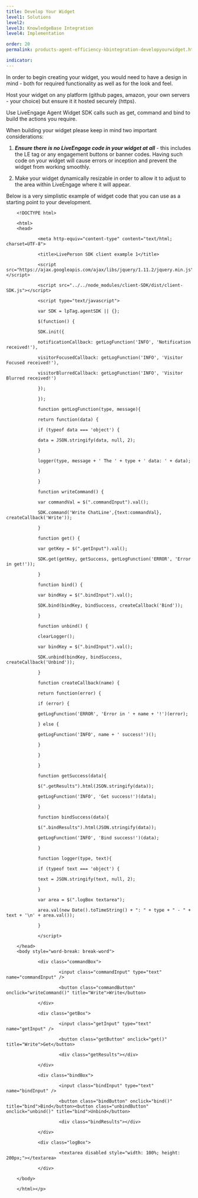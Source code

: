 ```yaml
---
title: Develop Your Widget
level1: Solutions
level2: 
level3: KnowledgeBase Integration
level4: Implementation

order: 20
permalink: products-agent-efficiency-kbintegration-developyourwidget.html

indicator:
---
```


In order to begin creating your widget, you would need to have a design in mind - both for required functionality as well as for the look and feel.

Host your widget on any platform (github pages, amazon, your own servers - your choice) but ensure it it hosted securely (https).

Use LiveEngage Agent Widget SDK calls such as get, command and bind to build the actions you require. 

When building your widget please keep in mind two important considerations:

1. _**Ensure there is no LiveEngage code in your widget at all**_ - this includes the LE tag or any engagement buttons or banner codes.  Having such code on your widget will cause errors or inception and prevent the widget from working smoothly. 

2. Make your widget dynamically resizable in order to allow it to adjust to the area within LiveEngage where it will appear. 

Below is a very simplistic example of widget code that you can use as a starting point to your development. 

        <!DOCTYPE html>

        <html>
        <head>

                <meta http-equiv="content-type" content="text/html; charset=UTF-8"> 

                <title>LivePerson SDK client example 1</title>

                <script src="https://ajax.googleapis.com/ajax/libs/jquery/1.11.2/jquery.min.js"></script>

                <script src="../../node_modules/client-SDK/dist/client-SDK.js"></script>

                <script type="text/javascript">

                var SDK = lpTag.agentSDK || {};

                $(function() {

                SDK.init({

                notificationCallback: getLogFunction('INFO', 'Notification received!'),

                visitorFocusedCallback: getLogFunction('INFO', 'Visitor Focused received!'),

                visitorBlurredCallback: getLogFunction('INFO', 'Visitor Blurred received!')

                });

                });
                  
                function getLogFunction(type, message){
                  
                return function(data) {
                  
                if (typeof data === 'object') {
                  
                data = JSON.stringify(data, null, 2);
                  
                }
                  
                logger(type, message + ' The ' + type + ' data: ' + data);
                  
                }
                  
                }
                  
                function writeCommand() {
                  
                var commandVal = $(".commandInput").val();
                  
                SDK.command('Write ChatLine',{text:commandVal}, createCallback('Write'));
                  
                }
                  
                function get() {
                  
                var getKey = $(".getInput").val();
                  
                SDK.get(getKey, getSuccess, getLogFunction('ERROR', 'Error in get!'));
                  
                }
                  
                function bind() {

                var bindKey = $(".bindInput").val();
                  
                SDK.bind(bindKey, bindSuccess, createCallback('Bind'));
                  
                }

                function unbind() {

                clearLogger();

                var bindKey = $(".bindInput").val();
                  
                SDK.unbind(bindKey, bindSuccess, createCallback('Unbind'));
                  
                }
                  
                function createCallback(name) {
                  
                return function(error) {
                  
                if (error) {
                  
                getLogFunction('ERROR', 'Error in ' + name + '!')(error);
                  
                } else {
                  
                getLogFunction('INFO', name + ' success!')();

                }  
                  
                } 

                }
                  
                function getSuccess(data){
                  
                $(".getResults").html(JSON.stringify(data));
                  
                getLogFunction('INFO', 'Get success!')(data);
                  
                }
                  
                function bindSuccess(data){
                  
                $(".bindResults").html(JSON.stringify(data)); 

                getLogFunction('INFO', 'Bind success!')(data); 

                }
                  
                function logger(type, text){
                  
                if (typeof text === 'object') {
                  
                text = JSON.stringify(text, null, 2);
                  
                }
                  
                var area = $(".logBox textarea");  

                area.val(new Date().toTimeString() + ": " + type + " - " + text + '\n' + area.val());  

                }

                </script>
          
        </head> 
        <body style="word-break: break-word">
          
                <div class="commandBox">
                  
                        <input class="commandInput" type="text" name="commandInput" />

                        <button class="commandButton" onclick="writeCommand()" title="Write">Write</button>

                </div>

                <div class="getBox">
                  
                        <input class="getInput" type="text" name="getInput" />
                  
                        <button class="getButton" onclick="get()" title="Write">Get</button>
                  
                        <div class="getResults"></div>
                  
                </div>
                  
                <div class="bindBox">
                  
                        <input class="bindInput" type="text" name="bindInput" />
                  
                        <button class="bindButton" onclick="bind()" title="bind">Bind</button><button class="unbindButton" onclick="unbind()" title="bind">Unbind</button>
                  
                        <div class="bindResults"></div>
                  
                </div>
                  
                <div class="logBox">
                  
                        <textarea disabled style="width: 100%; height: 200px;"></textarea>
                  
                </div>
          
        </body>
          
        </html></p>